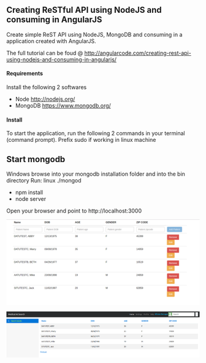 ## Creating ReSTful API using NodeJS and consuming in AngularJS

Create simple ReST API using NodeJS, MongoDB and consuming in a application created with AngularJS. 

The full tutorial can be foud @ http://angularcode.com/creating-rest-api-using-nodejs-and-consuming-in-angularjs/
#### Requirements
Install the following 2 softwares
* Node http://nodejs.org/
* MongoDB https://www.mongodb.org/

#### Install
To start the application, run the following 2 commands in your terminal (command prompt).
Prefix sudo if working in linux machine

Start mongodb
-----------------------
Windows
browse into your mongodb installation folder and into the bin directory
Run:
linux
./mongod

* npm install
* node server

Open your browser and point to http://localhost:3000

![Index Page](https://github.com/JenifferWuUCLA/simple-restful-api-angularjs/blob/master/public/image/Patient%20index%20page.png)

![Search Page](https://github.com/JenifferWuUCLA/simple-restful-api-angularjs/blob/master/public/image/Patient%20search%20page.png)